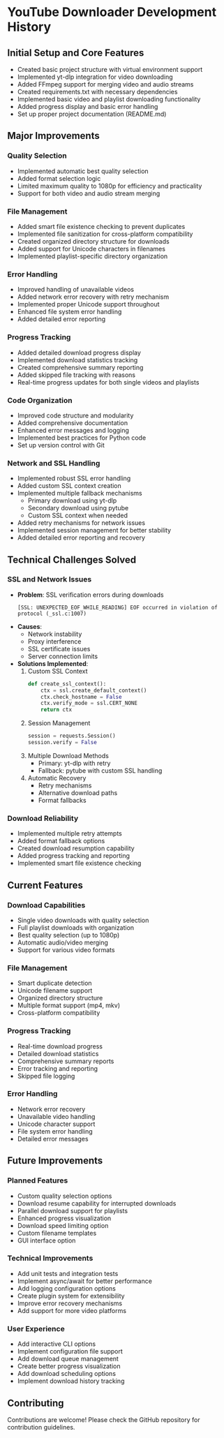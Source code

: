 # YouTube Downloader Development History

## Initial Setup and Core Features
- Created basic project structure with virtual environment support
- Implemented yt-dlp integration for video downloading
- Added FFmpeg support for merging video and audio streams
- Created requirements.txt with necessary dependencies
- Implemented basic video and playlist downloading functionality
- Added progress display and basic error handling
- Set up proper project documentation (README.md)

## Major Improvements

### Quality Selection
- Implemented automatic best quality selection
- Added format selection logic
- Limited maximum quality to 1080p for efficiency and practicality
- Support for both video and audio stream merging

### File Management
- Added smart file existence checking to prevent duplicates
- Implemented file sanitization for cross-platform compatibility
- Created organized directory structure for downloads
- Added support for Unicode characters in filenames
- Implemented playlist-specific directory organization

### Error Handling
- Improved handling of unavailable videos
- Added network error recovery with retry mechanism
- Implemented proper Unicode support throughout
- Enhanced file system error handling
- Added detailed error reporting

### Progress Tracking
- Added detailed download progress display
- Implemented download statistics tracking
- Created comprehensive summary reporting
- Added skipped file tracking with reasons
- Real-time progress updates for both single videos and playlists

### Code Organization
- Improved code structure and modularity
- Added comprehensive documentation
- Enhanced error messages and logging
- Implemented best practices for Python code
- Set up version control with Git

### Network and SSL Handling
- Implemented robust SSL error handling
- Added custom SSL context creation
- Implemented multiple fallback mechanisms
  - Primary download using yt-dlp
  - Secondary download using pytube
  - Custom SSL context when needed
- Added retry mechanisms for network issues
- Implemented session management for better stability
- Added detailed error reporting and recovery

## Technical Challenges Solved

### SSL and Network Issues
- **Problem**: SSL verification errors during downloads
  ```
  [SSL: UNEXPECTED_EOF_WHILE_READING] EOF occurred in violation of protocol (_ssl.c:1007)
  ```
- **Causes**:
  - Network instability
  - Proxy interference
  - SSL certificate issues
  - Server connection limits
- **Solutions Implemented**:
  1. Custom SSL Context
     ```python
     def create_ssl_context():
         ctx = ssl.create_default_context()
         ctx.check_hostname = False
         ctx.verify_mode = ssl.CERT_NONE
         return ctx
     ```
  2. Session Management
     ```python
     session = requests.Session()
     session.verify = False
     ```
  3. Multiple Download Methods
     - Primary: yt-dlp with retry
     - Fallback: pytube with custom SSL handling
  4. Automatic Recovery
     - Retry mechanisms
     - Alternative download paths
     - Format fallbacks

### Download Reliability
- Implemented multiple retry attempts
- Added format fallback options
- Created download resumption capability
- Added progress tracking and reporting
- Implemented smart file existence checking

## Current Features

### Download Capabilities
- Single video downloads with quality selection
- Full playlist downloads with organization
- Best quality selection (up to 1080p)
- Automatic audio/video merging
- Support for various video formats

### File Management
- Smart duplicate detection
- Unicode filename support
- Organized directory structure
- Multiple format support (mp4, mkv)
- Cross-platform compatibility

### Progress Tracking
- Real-time download progress
- Detailed download statistics
- Comprehensive summary reports
- Error tracking and reporting
- Skipped file logging

### Error Handling
- Network error recovery
- Unavailable video handling
- Unicode character support
- File system error handling
- Detailed error messages

## Future Improvements

### Planned Features
- Custom quality selection options
- Download resume capability for interrupted downloads
- Parallel download support for playlists
- Enhanced progress visualization
- Download speed limiting option
- Custom filename templates
- GUI interface option

### Technical Improvements
- Add unit tests and integration tests
- Implement async/await for better performance
- Add logging configuration options
- Create plugin system for extensibility
- Improve error recovery mechanisms
- Add support for more video platforms

### User Experience
- Add interactive CLI options
- Implement configuration file support
- Add download queue management
- Create better progress visualization
- Add download scheduling options
- Implement download history tracking

## Contributing
Contributions are welcome! Please check the GitHub repository for contribution guidelines.
